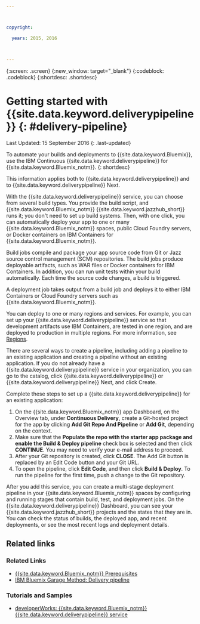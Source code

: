 ```yaml
---



copyright:

  years: 2015, 2016



---
```



{:screen: .screen}
{:new_window: target="_blank"}
{:codeblock: .codeblock}
{:shortdesc: .shortdesc}

# Getting started with {{site.data.keyword.deliverypipeline}} {: #delivery-pipeline}  

Last Updated: 15 September 2016
{: .last-updated}

To automate your builds and deployments to {{site.data.keyword.Bluemix}}, use the IBM Continuous {{site.data.keyword.deliverypipeline}} for {{site.data.keyword.Bluemix_notm}}.
{: shortdesc}

This information applies both to {{site.data.keyword.deliverypipeline}} and to {{site.data.keyword.deliverypipeline}} Next.

With the {{site.data.keyword.deliverypipeline}} service, you can choose from several build types. You provide the build script, and {{site.data.keyword.Bluemix_notm}} {{site.data.keyword.jazzhub_short}} runs it; you don't need to set up build systems. Then, with one click, you can automatically deploy your app to one or many {{site.data.keyword.Bluemix_notm}} spaces, public Cloud Foundry servers, or Docker containers on IBM Containers for {{site.data.keyword.Bluemix_notm}}.  

Build jobs compile and package your app source code from Git or Jazz source control management (SCM) repositories. The build jobs produce deployable artifacts, such as WAR files or Docker containers for IBM Containers. In addition, you can run unit tests within your build automatically. Each time the source code changes, a build is triggered.

A deployment job takes output from a build job and deploys it to either IBM Containers or Cloud Foundry servers such as {{site.data.keyword.Bluemix_notm}}.  

You can deploy to one or many regions and services. For example, you can set up your {{site.data.keyword.deliverypipeline}} service so that development artifacts use IBM Containers, are tested in one region, and are deployed to production in multiple regions. For more information, see [Regions](../../overview/index.html#ov_intro__reg).

There are several ways to create a pipeline, including adding a pipeline to an existing application and creating a pipeline without an existing application. If you do not already have a {{site.data.keyword.deliverypipeline}} service in your organization, you can go to the catalog, click {{site.data.keyword.deliverypipeline}} or {{site.data.keyword.deliverypipeline}} Next, and click Create.

Complete these steps to set up a {{site.data.keyword.deliverypipeline}} for an existing application:    

1. On the {{site.data.keyword.Bluemix_notm}} app Dashboard, on the Overview tab, under **Continuous Delivery**, create a Git-hosted project for the app by clicking **Add Git Repo And Pipeline** or **Add Git**, depending on the context.
1. Make sure that the **Populate the repo with the starter app package and enable the Build & Deploy pipeline** check box is selected and then click **CONTINUE**. You may need to verify your e-mail address to proceed.  
1. After your Git repository is created, click **CLOSE**. The Add Git button is replaced by an Edit Code button and your Git URL.  
1. To open the pipeline, click **Edit Code**, and then click **Build & Deploy**. To run the pipeline for the first time, push a change to the Git repository.

After you add this service, you can create a multi-stage deployment pipeline in your {{site.data.keyword.Bluemix_notm}} spaces by configuring and running stages that contain build, test, and deployment jobs. On the {{site.data.keyword.deliverypipeline}} Dashboard, you can see your {{site.data.keyword.jazzhub_short}} projects and the states that they are in. You can check the status of builds, the deployed app, and recent deployments, or see the most recent logs and deployment details.  

<article class="topic reference nested1" aria-labelledby="d68e338" lang="en-us" id="rellinks" role="article">
<h2 class="topictitle2" id="d68e338">Related links</h2>
<aside role="complementary" aria-labelledby="related_links">
<div class="linklist" id="general"><h3 class="linklistlabel" id="related_links">Related Links</h3>
<ul>
<li><img src="./sout.gif" alt=""><a href="https://developer.ibm.com/bluemix/support/#prereqs" rel="external" title="(Opens in a new tab or window)">{{site.data.keyword.Bluemix_notm}} Prerequisites</a></li>
<li><img src="./sout.gif" alt=""><a href="https://www.ibm.com/devops/method/content/deliver/practice_delivery_pipeline/" rel="external" title="(Opens in a new tab or window)">IBM Bluemix Garage Method: Delivery pipeline</a></li>
</ul>
</div>

<div class="linklist" id="samples">
<h3 class="linklistlabel">Tutorials and Samples</h3>
<ul>

<!--
<li><img src="./sout.gif" alt=""><a href="https://hub.jazz.net/tutorials/devopsweb/" rel="external" title="(Opens in a new tab or window)">Clone, edit, and deploy an app</a></li>
<li><img src="./sout.gif" alt=""><a href="https://hub.jazz.net/tutorials/jazzeditor" rel="external" title="(Opens in a new tab or window)">Develop and deploy a Node.js app</a></li>
<li><img src="./sout.gif" alt=""><a href="https://hub.jazz.net/tutorials/jazzeditorjava" rel="external" title="(Opens in a new tab or window)">Develop and deploy a Java app</a></li>
-->

<li><img src="./sout.gif" alt=""><a href="http://www.ibm.com/developerworks/topics/delivery%20pipeline%20service" rel="external" title="(Opens in a new tab or window)">developerWorks: {{site.data.keyword.Bluemix_notm}} {{site.data.keyword.deliverypipeline}} service</a></li>
</ul>
</div>
</aside>
</article>
